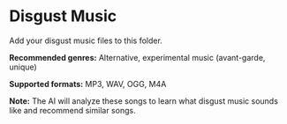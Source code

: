 # Disgust Music

Add your disgust music files to this folder.

**Recommended genres:** Alternative, experimental music (avant-garde, unique)

**Supported formats:** MP3, WAV, OGG, M4A

**Note:** The AI will analyze these songs to learn what disgust music sounds like and recommend similar songs.
